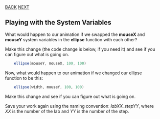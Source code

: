 [BACK](/topics/topic02/lab02/03.html) [NEXT](/topics/topic02/lab02/05.html)

## Playing with the System Variables

What would happen to our animation if we swapped the **mouseX** and **mouseY** system variables in the **ellipse** function with each other?  

Make this change (the code change is below, if you need it) and see if you can figure out what is going on.

~~~java
    ellipse(mouseY, mouseX, 100, 100)
~~~

Now, what would happen to our animation if we changed our ellipse function to be this:

~~~java
    ellipse(width, mouseY, 100, 100)
~~~

Make this change and see if you can figure out what is going on.

Save your work again using the naming convention: *labXX_stepYY*, where *XX* is the number of the lab and *YY* is the number of the step.

